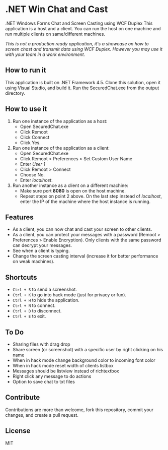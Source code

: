 # .NET Win Chat and Cast
.NET Windows Forms Chat and Screen Casting using WCF Duplex
This application is a host and a client. You can run the host on one machine and run multiple clients on same/different machines.

*This is not a production ready application, it's a showcase on how to screen chast and transmit data using WCF Duplex. However you may use it with your team in a work environment.*

## How to run it
This application is built on .NET Framework 4.5.
Clone this solution, open it using Visual Studio, and build it.
Run the SecuredChat.exe from the output directory.

## How to use it
1. Run one instance of the application as a host: 
    - Open SecuredChat.exe
    - Click Remoot
    - Click Connect
    - Click Yes.
2. Run one instance of the application as a client:
    - Open SecuredChat.exe
    - Click Remoot > Preferences > Set Custom User Name
    - Enter *User 1*
    - Click Remoot > Connect
    - Choose No.
    - Enter *localhost*.
3. Run another instance as a client on a different machine:
    - Make sure port **8080** is open on the host machine.
    - Repeat steps on point 2 above. On the last step instead of *localhost*, enter the IP of the machine where the host instance is running.
 
 ## Features
 - As a client, you can now chat and cast your screen to other clients.
 - As a client, you can protect your messages with a password (Remoot > Preferences > Enable Encryption). Only clients with the same password can decrypt your messages.
 - See when a client is typing.
 - Change the screen casting interval (increase it for better performance on weak machines).
  
 ## Shortcuts
 - `Ctrl + S` to send a screenshot.
 - `Ctrl + K` to go into hack mode (just for privacy or fun).
 - `Ctrl + H` to hide the application.
 - `Ctrl + N` to connect.
 - `Ctrl + D` to disconnect.
 - `Ctrl + E` to exit.
 
 ## To Do
- Sharing files with drag drop
- Share screen (or screenshot) with a specific user by right clicking on his name
- When in hack mode change background color to incoming font color
- When in hack mode reset width of clients listbox
- Messages should be listview instead of richtextbox 
- Right click any message to do actions
- Option to save chat to txt files
 
 ## Contribute
 Contributions are more than welcome, fork this repository, commit your changes, and create a pull request.
 
 ## License
 MIT
